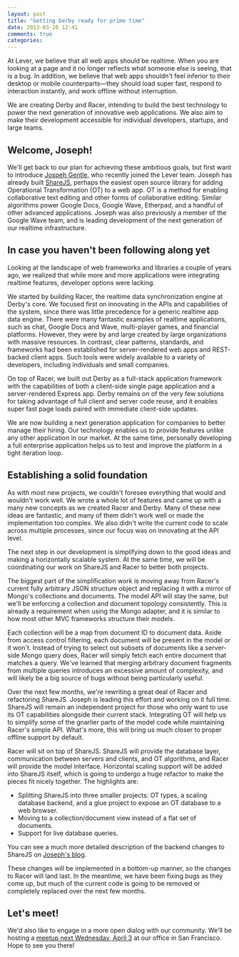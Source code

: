 ```yaml
---
layout: post
title: "Getting Derby ready for prime time"
date: 2013-03-26 12:41
comments: true
categories: 
---
```


At Lever, we believe that all web apps should be realtime. When you are looking at a page and it no longer reflects what someone else is seeing, that is a bug. In addition, we believe that web apps shouldn't feel inferior to their desktop or mobile counterparts&mdash;they should load super fast, respond to interaction instantly, and work offline without interruption.

We are creating Derby and Racer, intending to build the best technology to power the next generation of innovative web applications. We also aim to make their development accessible for individual developers, startups, and large teams.

## Welcome, Joseph!

We'll get back to our plan for achieving these ambitious goals, but first want to introduce [Jospeh Gentle](http://josephg.com), who recently joined the Lever team. Joseph has already built [ShareJS](http://sharejs.org/), perhaps the easiest open source library for adding Operational Transformation (OT) to a web app. OT is a method for enabling collaborative text editing and other forms of collaborative editing. Similar algorithms power Google Docs, Google Wave, Etherpad, and a handful of other advanced applications. Joseph was also previously a member of the Google Wave team, and is leading development of the next generation of our realtime infrastructure.

## In case you haven't been following along yet

Looking at the landscape of web frameworks and libraries a couple of years ago, we realized that while more and more applications were integrating realtime features, developer options were lacking. 

We started by building Racer, the realtime data synchronization engine at Derby's core. We focused first on innovating in the APIs and capabilities of the system, since there was little precedence for a generic realtime app data engine. There were many fantastic examples of realtime applications, such as chat, Google Docs and Wave, multi-player games, and financial platforms. However, they were by and large created by large organizations with massive resources. In contrast, clear patterns, standards, and frameworks had been established for server-rendered web apps and REST-backed client apps. Such tools were widely available to a variety of developers, including individuals and small companies.

On top of Racer, we built out Derby as a full-stack application framework with the capabilities of both a client-side single page application and a server-rendered Express app. Derby remains on of the very few solutions for taking advantage of full client and server code reuse, and it enables super fast page loads paired with immediate client-side updates.

We are now building a next generation application for companies to better manage their hiring. Our technology enables us to provide features unlike any other application in our market. At the same time, personally developing a full enterprise application helps us to test and improve the platform in a tight iteration loop.

## Establishing a solid foundation

As with most new projects, we couldn't foresee everything that would and wouldn't work well. We wrote a whole lot of features and came up with a many new concepts as we created Racer and Derby. Many of these new ideas are fantastic, and many of them didn't work well or made the implementation too complex. We also didn't write the current code to scale across multiple processes, since our focus was on innovating at the API level.

The next step in our development is simplifying down to the good ideas and making a horizontally scalable system. At the same time, we will be coordinating our work on ShareJS and Racer to better both projects.

The biggest part of the simplification work is moving away from Racer's current fully arbitrary JSON structure object and replacing it with a mirror of Mongo's collections and documents. The model API will stay the same, but we'll be enforcing a collection and document topology consistently. This is already a requirement when using the Mongo adapter, and it is similar to how most other MVC frameworks structure their models.

Each collection will be a map from document ID to document data. Aside from access control filtering, each document will be present in the model or it won't. Instead of trying to select out subsets of documents like a server-side Mongo query does, Racer will simply fetch each entire document that matches a query. We've learned that merging arbitrary document fragments from multiple queries introduces an excessive amount of complexity, and will likely be a big source of bugs without being particularly useful.

Over the next few months, we're rewriting a great deal of Racer and refactoring ShareJS. Joseph is leading this effort and working on it full time. ShareJS will remain an independent project for those who only want to use its OT capabilities alongside their current stack. Integrating OT will help us to simplify some of the gnarlier parts of the model code while maintaining Racer's simple API. What's more, this will bring us much closer to proper offline support by default.

Racer will sit on top of ShareJS. ShareJS will provide the database layer, communication between servers and clients, and OT algorithms, and Racer will provide the model interface. Horizontal scaling support will be added into ShareJS itself, which is going to undergo a huge refactor to make the pieces fit nicely together. The highlights are:

  - Splitting ShareJS into three smaller projects: OT types, a scaling database backend, and a glue project to expose an OT database to a web browser.
  - Moving to a collection/document view instead of a flat set of documents.
  - Support for live database queries.

You can see a much more detailed description of the backend changes to ShareJS on [Joseph's blog](http://josephg.com/post/45724165226/its-time-to-rewrite-sharejs).

These changes will be implemented in a bottom-up manner, so the changes to Racer will land last. In the meantime, we have been fixing bugs as they come up, but much of the current code is going to be removed or completely replaced over the next few months.

## Let's meet!

We'd also like to engage in a more open dialog with our community. We'll be hosting a [meetup next Wednesday, April 3](http://www.meetup.com/lever-open-source/events/111258232/) at our office in San Francisco. Hope to see you there!
